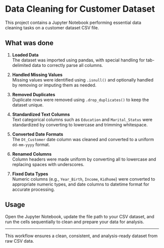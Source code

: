 # Data Cleaning for Customer Dataset

This project contains a Jupyter Notebook performing essential data cleaning tasks on a customer dataset CSV file.

## What was done

1. **Loaded Data**  
   The dataset was imported using pandas, with special handling for tab-delimited data to correctly parse all columns.

2. **Handled Missing Values**  
   Missing values were identified using `.isnull()` and optionally handled by removing or imputing them as needed.

3. **Removed Duplicates**  
   Duplicate rows were removed using `.drop_duplicates()` to keep the dataset unique.

4. **Standardized Text Columns**  
   Text categorical columns such as `Education` and `Marital_Status` were standardized by converting to lowercase and trimming whitespace.

5. **Converted Date Formats**  
   The `Dt_Customer` date column was cleaned and converted to a uniform `dd-mm-yyyy` format.

6. **Renamed Columns**  
   Column headers were made uniform by converting all to lowercase and replacing spaces with underscores.

7. **Fixed Data Types**  
   Numeric columns (e.g., `Year_Birth`, `Income`, `Kidhome`) were converted to appropriate numeric types, and date columns to datetime format for accurate processing.

## Usage

Open the Jupyter Notebook, update the file path to your CSV dataset, and run the cells sequentially to clean and prepare your data for analysis.

---

This workflow ensures a clean, consistent, and analysis-ready dataset from raw CSV data.

